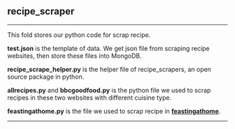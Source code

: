 ## recipe_scraper
---
This fold stores our python code for scrap recipe.


**test.json** is the template of data. We get json file from scraping recipe websites, then store these files into MongoDB.


**recipe_scrape_helper.py** is the helper file of recipe_scrapers, an open source package in python.

**allrecipes.py** and **bbcgoodfood.py** is the python file we used to scrap recipes in these two websites with different cuisine type.

**feastingathome.py** is the file we used to scrap recipe in __[feastingathome](https://www.feastingathome.com/)__.


---